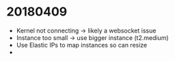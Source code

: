 # 20180409
+ Kernel not connecting -> likely a websocket issue
+ Instance too small -> use bigger instance (t2.medium)
+ Use Elastic IPs to map instances so can resize
+ 